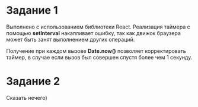 Задание 1
=
Выполнено с использованием библиотеки React. Реализация таймера с помощью <b>setInterval</b> накапливает ошибку, так как движок браузера может быть занят выполнением других операций.

Получение при каждом вызове <b>Date.now()</b> позволяет корректировать таймер, в случае если вызов был совершен спустя более чем 1 секунду.

Задание 2
=
Сказать нечего)